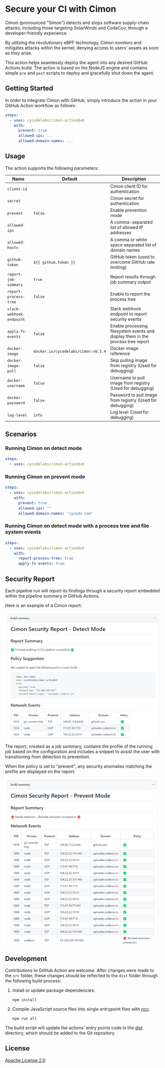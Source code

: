 # Secure your CI with Cimon

Cimon (pronounced "Simon") detects and stops software supply-chain attacks, including those targeting SolarWinds and CodeCov, through a developer-friendly experience.

By utilizing the revolutionary eBPF technology, Cimon monitors and mitigates attacks within the kernel, denying access to users' assets as soon as they arise.

This action helps seamlessly deploy the agent into any desired GitHub Actions build. The action is based on the NodeJS engine and contains simple `pre` and `post` scripts to deploy and gracefully shut down the agent.

## Getting Started

In order to integrate Cimon with GitHub, simply introduce the action in your GitHub Action workflow as follows:

``` yaml
steps:
  - uses: cycodelabs/cimon-action@v0
    with:
      prevent: true
      allowed-ips: ...
      allowed-domain-names: ...
```

## Usage

The action supports the following parameters:

| Name                     | Default                             | Description                                                                     |
|--------------------------|-------------------------------------|---------------------------------------------------------------------------------|
| `client-id`              |                                     | Cimon client ID for authentication                                              |
| `secret`                 |                                     | Cimon secret for authentication                                                 |
| `prevent`                | `false`                             | Enable prevention mode                                                          |
| `allowed-ips`            |                                     | A comma-separated list of allowed IP addresses                                  |
| `allowed-hosts`          |                                     | A comma or white space separated list of domain names                           |
| `github-token`           | `${{ github.token }}`               | GitHub token (used to overcome GitHub rate limiting)                            |
| `report-job-summary`     | `true`                              | Report results through job summary output                                       |
| `report-process-tree`    | `false`                             | Enable to report the process tree                                               |
| `slack-webhook-endpoint` |                                     | Slack webhook endpoint to report security events                                |
| `apply-fs-events`        | `false`                             | Enable processing filesystem events and display them in the process tree report |
| `docker-image`           | `docker.io/cycodelabs/cimon:v0.3.4` | Docker image reference                                                          |
| `docker-image-pull`      | `false`                             | Skip pulling image from registry (Used for debugging)                           |
| `docker-username`        | `false`                             | Username to pull image from registry (Used for debugging)                       |
| `docker-password`        | `false`                             | Password to pull image from registry (Used for debugging)                       |
| `log-level`              | `info`                              | Log level (Used for debugging)                                                  |

## Scenarios

### Running Cimon on detect mode

``` yaml
steps:
  - uses: cycodelabs/cimon-action@v0
```

### Running Cimon on prevent mode

``` yaml
steps:
  - uses: cycodelabs/cimon-action@v0
    with:
      prevent: true
      allowed-ips: ""
      allowed-domain-names: "cycode.com"
```

### Running Cimon on detect mode with a process tree and file system events

``` yaml
steps:
  - uses: cycodelabs/cimon-action@v0
    with:
      report-process-tree: true
      apply-fs-events: true
```
## Security Report

Each pipeline run will report its findings through a security report embedded within the pipeline summary in GitHub Actions. 

Here is an example of a Cimon report:

![](./pics/detect-report.png)

The report, created as a job summary, contains the profile of the running job based on the configuration and includes a snippet to assist the user with transitioning from detection to prevention.

When the policy is set to "prevent", any security anomalies matching the profile are displayed on the report:

![](./pics/prevent-report.png)

## Development

Contributions to GitHub Action are welcome. After changes were made to the `src` folder, these changes should be reflected to the `dist` folder through the following build process:

1. Install or update package dependencies:
   ```
   npm install
   ```
2. Compile JavaScript source files into single entrypoint files with [ncc]:
   ```
   npm run all
   ```

The build script will update the actions' entry points code in the [dist](dist) directory, which should be added to the Git repository.

[ncc]: https://github.com/vercel/ncc

## License

[Apache License 2.0](./LICENSE.md)
